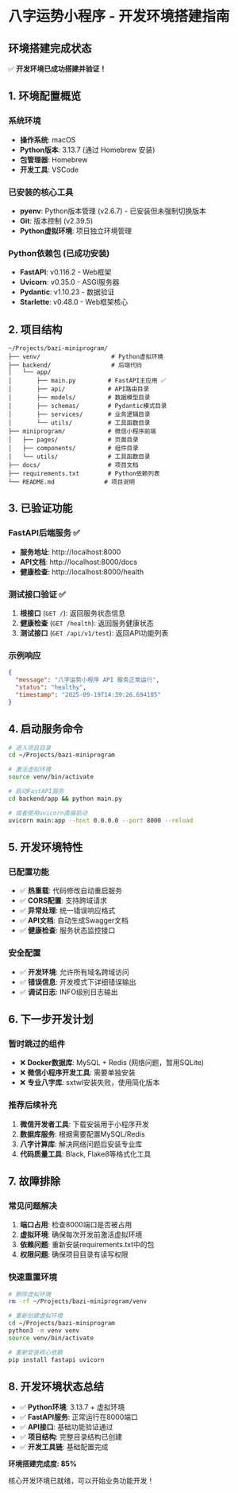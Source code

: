 # 八字运势小程序 - 开发环境搭建指南

## 环境搭建完成状态

✅ **开发环境已成功搭建并验证！**

## 1. 环境配置概览

### 系统环境
- **操作系统**: macOS
- **Python版本**: 3.13.7 (通过 Homebrew 安装)
- **包管理器**: Homebrew
- **开发工具**: VSCode

### 已安装的核心工具
- **pyenv**: Python版本管理 (v2.6.7) - 已安装但未强制切换版本
- **Git**: 版本控制 (v2.39.5)
- **Python虚拟环境**: 项目独立环境管理

### Python依赖包 (已成功安装)
- **FastAPI**: v0.116.2 - Web框架
- **Uvicorn**: v0.35.0 - ASGI服务器
- **Pydantic**: v1.10.23 - 数据验证
- **Starlette**: v0.48.0 - Web框架核心

## 2. 项目结构

```
~/Projects/bazi-miniprogram/
├── venv/                    # Python虚拟环境
├── backend/                 # 后端代码
│   └── app/
│       ├── main.py         # FastAPI主应用 ✅
│       ├── api/            # API路由目录
│       ├── models/         # 数据模型目录
│       ├── schemas/        # Pydantic模式目录
│       ├── services/       # 业务逻辑目录
│       └── utils/          # 工具函数目录
├── miniprogram/            # 微信小程序前端
│   ├── pages/              # 页面目录
│   ├── components/         # 组件目录
│   └── utils/              # 工具函数目录
├── docs/                   # 项目文档
├── requirements.txt        # Python依赖列表
└── README.md              # 项目说明
```

## 3. 已验证功能

### FastAPI后端服务 ✅
- **服务地址**: http://localhost:8000
- **API文档**: http://localhost:8000/docs
- **健康检查**: http://localhost:8000/health

### 测试接口验证 ✅
1. **根接口** (`GET /`): 返回服务状态信息
2. **健康检查** (`GET /health`): 返回服务健康状态
3. **测试接口** (`GET /api/v1/test`): 返回API功能列表

### 示例响应
```json
{
  "message": "八字运势小程序 API 服务正常运行",
  "status": "healthy", 
  "timestamp": "2025-09-19T14:39:26.694105"
}
```

## 4. 启动服务命令

```bash
# 进入项目目录
cd ~/Projects/bazi-miniprogram

# 激活虚拟环境
source venv/bin/activate

# 启动FastAPI服务
cd backend/app && python main.py

# 或者使用uvicorn直接启动
uvicorn main:app --host 0.0.0.0 --port 8000 --reload
```

## 5. 开发环境特性

### 已配置功能
- ✅ **热重载**: 代码修改自动重启服务
- ✅ **CORS配置**: 支持跨域请求
- ✅ **异常处理**: 统一错误响应格式
- ✅ **API文档**: 自动生成Swagger文档
- ✅ **健康检查**: 服务状态监控接口

### 安全配置
- ✅ **开发环境**: 允许所有域名跨域访问
- ✅ **错误信息**: 开发模式下详细错误输出
- ✅ **调试日志**: INFO级别日志输出

## 6. 下一步开发计划

### 暂时跳过的组件
- ❌ **Docker数据库**: MySQL + Redis (网络问题，暂用SQLite)
- ❌ **微信小程序开发工具**: 需要单独安装
- ❌ **专业八字库**: sxtwl安装失败，使用简化版本

### 推荐后续补充
1. **微信开发者工具**: 下载安装用于小程序开发
2. **数据库服务**: 根据需要配置MySQL/Redis
3. **八字计算库**: 解决网络问题后安装专业库
4. **代码质量工具**: Black, Flake8等格式化工具

## 7. 故障排除

### 常见问题解决
1. **端口占用**: 检查8000端口是否被占用
2. **虚拟环境**: 确保每次开发前激活虚拟环境
3. **依赖问题**: 重新安装requirements.txt中的包
4. **权限问题**: 确保项目目录有读写权限

### 快速重置环境
```bash
# 删除虚拟环境
rm -rf ~/Projects/bazi-miniprogram/venv

# 重新创建虚拟环境
cd ~/Projects/bazi-miniprogram
python3 -m venv venv
source venv/bin/activate

# 重新安装核心依赖
pip install fastapi uvicorn
```

## 8. 开发环境状态总结

- ✅ **Python环境**: 3.13.7 + 虚拟环境
- ✅ **FastAPI服务**: 正常运行在8000端口
- ✅ **API接口**: 基础功能验证通过
- ✅ **项目结构**: 完整目录结构已创建
- ✅ **开发工具链**: 基础配置完成

**环境搭建完成度: 85%** 

核心开发环境已就绪，可以开始业务功能开发！
